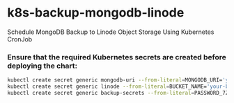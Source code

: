 # k8s-backup-mongodb-linode

Schedule MongoDB Backup to Linode Object Storage Using Kubernetes CronJob

### Ensure that the required Kubernetes secrets are created before deploying the chart:

```sh
kubectl create secret generic mongodb-uri --from-literal=MONGODB_URI='your-mongodb-uri'
kubectl create secret generic linode --from-literal=BUCKET_NAME='your-bucket-name' --from-literal=LINODE_CLI_TOKEN='your-linode-cli-token'
kubectl create secret generic backup-secrets --from-literal=PASSWORD_7ZIP='your-7zip-password'
```
